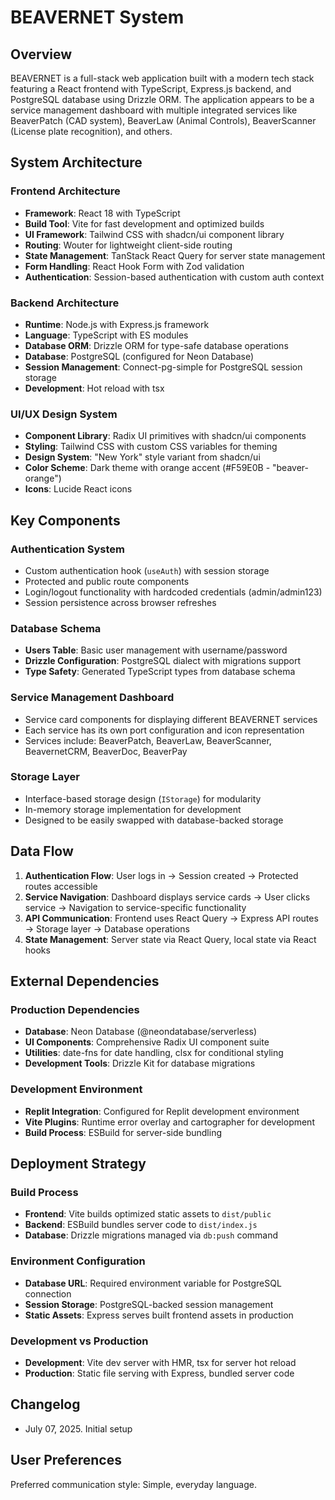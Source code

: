 # BEAVERNET System

## Overview

BEAVERNET is a full-stack web application built with a modern tech stack featuring a React frontend with TypeScript, Express.js backend, and PostgreSQL database using Drizzle ORM. The application appears to be a service management dashboard with multiple integrated services like BeaverPatch (CAD system), BeaverLaw (Animal Controls), BeaverScanner (License plate recognition), and others.

## System Architecture

### Frontend Architecture
- **Framework**: React 18 with TypeScript
- **Build Tool**: Vite for fast development and optimized builds
- **UI Framework**: Tailwind CSS with shadcn/ui component library
- **Routing**: Wouter for lightweight client-side routing
- **State Management**: TanStack React Query for server state management
- **Form Handling**: React Hook Form with Zod validation
- **Authentication**: Session-based authentication with custom auth context

### Backend Architecture
- **Runtime**: Node.js with Express.js framework
- **Language**: TypeScript with ES modules
- **Database ORM**: Drizzle ORM for type-safe database operations
- **Database**: PostgreSQL (configured for Neon Database)
- **Session Management**: Connect-pg-simple for PostgreSQL session storage
- **Development**: Hot reload with tsx

### UI/UX Design System
- **Component Library**: Radix UI primitives with shadcn/ui components
- **Styling**: Tailwind CSS with custom CSS variables for theming
- **Design System**: "New York" style variant from shadcn/ui
- **Color Scheme**: Dark theme with orange accent (#F59E0B - "beaver-orange")
- **Icons**: Lucide React icons

## Key Components

### Authentication System
- Custom authentication hook (`useAuth`) with session storage
- Protected and public route components
- Login/logout functionality with hardcoded credentials (admin/admin123)
- Session persistence across browser refreshes

### Database Schema
- **Users Table**: Basic user management with username/password
- **Drizzle Configuration**: PostgreSQL dialect with migrations support
- **Type Safety**: Generated TypeScript types from database schema

### Service Management Dashboard
- Service card components for displaying different BEAVERNET services
- Each service has its own port configuration and icon representation
- Services include: BeaverPatch, BeaverLaw, BeaverScanner, BeavernetCRM, BeaverDoc, BeaverPay

### Storage Layer
- Interface-based storage design (`IStorage`) for modularity
- In-memory storage implementation for development
- Designed to be easily swapped with database-backed storage

## Data Flow

1. **Authentication Flow**: User logs in → Session created → Protected routes accessible
2. **Service Navigation**: Dashboard displays service cards → User clicks service → Navigation to service-specific functionality
3. **API Communication**: Frontend uses React Query → Express API routes → Storage layer → Database operations
4. **State Management**: Server state via React Query, local state via React hooks

## External Dependencies

### Production Dependencies
- **Database**: Neon Database (@neondatabase/serverless)
- **UI Components**: Comprehensive Radix UI component suite
- **Utilities**: date-fns for date handling, clsx for conditional styling
- **Development Tools**: Drizzle Kit for database migrations

### Development Environment
- **Replit Integration**: Configured for Replit development environment
- **Vite Plugins**: Runtime error overlay and cartographer for development
- **Build Process**: ESBuild for server-side bundling

## Deployment Strategy

### Build Process
- **Frontend**: Vite builds optimized static assets to `dist/public`
- **Backend**: ESBuild bundles server code to `dist/index.js`
- **Database**: Drizzle migrations managed via `db:push` command

### Environment Configuration
- **Database URL**: Required environment variable for PostgreSQL connection
- **Session Storage**: PostgreSQL-backed session management
- **Static Assets**: Express serves built frontend assets in production

### Development vs Production
- **Development**: Vite dev server with HMR, tsx for server hot reload
- **Production**: Static file serving with Express, bundled server code

## Changelog
- July 07, 2025. Initial setup

## User Preferences

Preferred communication style: Simple, everyday language.